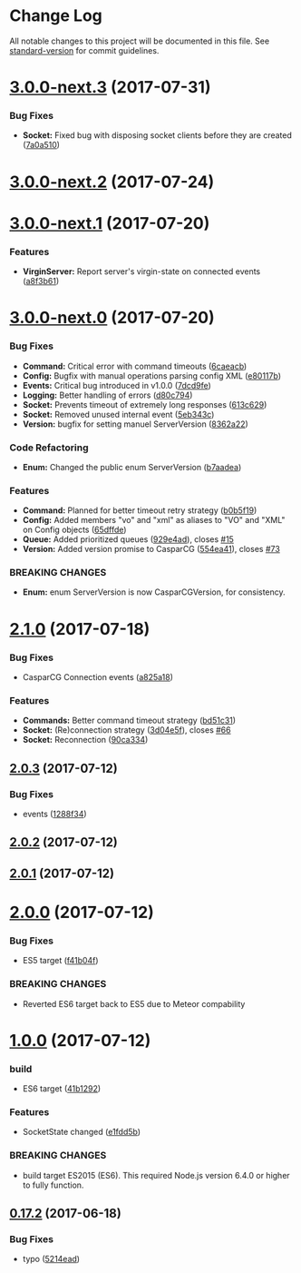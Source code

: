 # Change Log

All notable changes to this project will be documented in this file. See [standard-version](https://github.com/conventional-changelog/standard-version) for commit guidelines.

<a name="3.0.0-next.3"></a>
# [3.0.0-next.3](https://github.com/SuperFlyTV/casparcg-connection/compare/v3.0.0-next.2...v3.0.0-next.3) (2017-07-31)


### Bug Fixes

* **Socket:** Fixed bug with disposing socket clients before they are created ([7a0a510](https://github.com/SuperFlyTV/casparcg-connection/commit/7a0a510))



<a name="3.0.0-next.2"></a>
# [3.0.0-next.2](https://github.com/SuperFlyTV/casparcg-connection/compare/3.0.0-next.1...v3.0.0-next.2) (2017-07-24)



<a name="3.0.0-next.1"></a>
# [3.0.0-next.1](https://github.com/SuperFlyTV/casparcg-connection/compare/v3.0.0-next.0...v3.0.0-next.1) (2017-07-20)


### Features

* **VirginServer:** Report server's virgin-state on connected events ([a8f3b61](https://github.com/SuperFlyTV/casparcg-connection/commit/a8f3b61))



<a name="3.0.0-next.0"></a>
# [3.0.0-next.0](https://github.com/SuperFlyTV/casparcg-connection/compare/v2.1.0...v3.0.0-next.0) (2017-07-20)


### Bug Fixes

* **Command:** Critical error with command timeouts ([6caeacb](https://github.com/SuperFlyTV/casparcg-connection/commit/6caeacb))
* **Config:** Bugfix with manual operations parsing config XML ([e80117b](https://github.com/SuperFlyTV/casparcg-connection/commit/e80117b))
* **Events:** Critical bug introduced in v1.0.0 ([7dcd9fe](https://github.com/SuperFlyTV/casparcg-connection/commit/7dcd9fe))
* **Logging:** Better handling of errors ([d80c794](https://github.com/SuperFlyTV/casparcg-connection/commit/d80c794))
* **Socket:** Prevents timeout of extremely long responses ([613c629](https://github.com/SuperFlyTV/casparcg-connection/commit/613c629))
* **Socket:** Removed unused internal event ([5eb343c](https://github.com/SuperFlyTV/casparcg-connection/commit/5eb343c))
* **Version:** bugfix for setting manuel ServerVersion ([8362a22](https://github.com/SuperFlyTV/casparcg-connection/commit/8362a22))


### Code Refactoring

* **Enum:** Changed the public enum ServerVersion ([b7aadea](https://github.com/SuperFlyTV/casparcg-connection/commit/b7aadea))


### Features

* **Command:** Planned for better timeout retry strategy ([b0b5f19](https://github.com/SuperFlyTV/casparcg-connection/commit/b0b5f19))
* **Config:** Added members "vo" and "xml" as aliases to "VO" and "XML" on Config objects ([65dffde](https://github.com/SuperFlyTV/casparcg-connection/commit/65dffde))
* **Queue:** Added prioritized queues ([929e4ad](https://github.com/SuperFlyTV/casparcg-connection/commit/929e4ad)), closes [#15](https://github.com/SuperFlyTV/casparcg-connection/issues/15)
* **Version:** Added version promise to CasparCG ([554ea41](https://github.com/SuperFlyTV/casparcg-connection/commit/554ea41)), closes [#73](https://github.com/SuperFlyTV/casparcg-connection/issues/73)


### BREAKING CHANGES

* **Enum:** enum ServerVersion is now CasparCGVersion, for consistency.



<a name="2.1.0"></a>
# [2.1.0](https://github.com/SuperFlyTV/casparcg-connection/compare/v2.0.3...v2.1.0) (2017-07-18)


### Bug Fixes

* CasparCG Connection events ([a825a18](https://github.com/SuperFlyTV/casparcg-connection/commit/a825a18))


### Features

* **Commands:** Better command timeout strategy ([bd51c31](https://github.com/SuperFlyTV/casparcg-connection/commit/bd51c31))
* **Socket:** (Re)connection strategy ([3d04e5f](https://github.com/SuperFlyTV/casparcg-connection/commit/3d04e5f)), closes [#66](https://github.com/SuperFlyTV/casparcg-connection/issues/66)
* **Socket:** Reconnection ([90ca334](https://github.com/SuperFlyTV/casparcg-connection/commit/90ca334))



<a name="2.0.3"></a>
## [2.0.3](https://github.com/SuperFlyTV/casparcg-connection/compare/v2.0.2...v2.0.3) (2017-07-12)


### Bug Fixes

* events ([1288f34](https://github.com/SuperFlyTV/casparcg-connection/commit/1288f34))



<a name="2.0.2"></a>
## [2.0.2](https://github.com/SuperFlyTV/casparcg-connection/compare/v2.0.1...v2.0.2) (2017-07-12)



<a name="2.0.1"></a>
## [2.0.1](https://github.com/SuperFlyTV/casparcg-connection/compare/v2.0.0...v2.0.1) (2017-07-12)



<a name="2.0.0"></a>
# [2.0.0](https://github.com/SuperFlyTV/casparcg-connection/compare/v1.0.0...v2.0.0) (2017-07-12)


### Bug Fixes

* ES5 target ([f41b04f](https://github.com/SuperFlyTV/casparcg-connection/commit/f41b04f))


### BREAKING CHANGES

* Reverted ES6 target back to ES5 due to Meteor compability



<a name="1.0.0"></a>
# [1.0.0](https://github.com/SuperFlyTV/casparcg-connection/compare/v0.17.2...v1.0.0) (2017-07-12)


### build

* ES6 target ([41b1292](https://github.com/SuperFlyTV/casparcg-connection/commit/41b1292))


### Features

* SocketState changed ([e1fdd5b](https://github.com/SuperFlyTV/casparcg-connection/commit/e1fdd5b))


### BREAKING CHANGES

* build target ES2015 (ES6). This required Node.js version 6.4.0 or higher to fully function.



<a name="0.17.2"></a>
## [0.17.2](https://github.com/SuperFlyTV/casparcg-connection/compare/v0.17.1...v0.17.2) (2017-06-18)


### Bug Fixes

* typo ([5214ead](https://github.com/SuperFlyTV/casparcg-connection/commit/5214ead))

